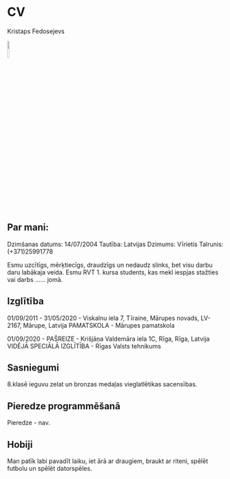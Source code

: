 # CV
Kristaps Fedosejevs


<img src="https://sun9-12.userapi.com/impf/vO_2fziZZgGkSKTm0QhbGPApzWKDsoUkPYt8Vw/BUDESQ0asBU.jpg?size=1080x1884&quality=96&proxy=1&sign=745d1330a2fcc583c3ba64713960c13a&type=album" width="10%" height="10%">




## Par mani: 
Dzimšanas datums: 14/07/2004 
Tautība: Latvijas 
Dzimums: Vīrietis 
Talrunis: (+371)25991778

Esmu uzcītīgs, mērķtiecīgs, draudzīgs un nedaudz slinks, bet visu darbu daru labākaja veida. 
Esmu RVT 1. kursa students, kas mekl iespjas stažties vai
darbs ...... jomā.


## Izglītība
01/09/2011 - 31/05/2020 - Viskalnu iela 7, Tīraine, Mārupes novads, LV-2167, Mārupe, Latvija
PAMATSKOLA - Mārupes pamatskola

01/09/2020 - PAŠREIZE - Krišjāņa Valdemāra iela 1C, Rīga, Rīga, Latvija
VIDĒJĀ SPECIĀLĀ IZGLĪTĪBA - Rīgas Valsts tehnikums

## Sasniegumi
8.klasē ieguvu zelat un bronzas medaļas vieglatlētikas sacensības.


## Pieredze programmēšanā
Pieredze - nav.


## Hobiji
Man patīk labi pavadīt laiku, iet ārā ar draugiem, braukt ar riteni, spēlēt futbolu un spēlēt datorspēles.
